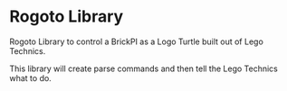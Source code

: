 # Rogoto Library

Rogoto Library to control a BrickPI as a Logo Turtle built out of Lego Technics. 

This library will create parse commands and then tell the Lego Technics what to do.
